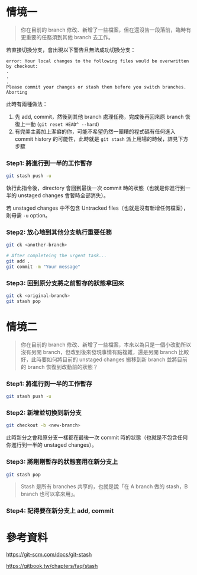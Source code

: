 # 情境一

> 你在目前的 branch 修改、新增了一些檔案，但在還沒告一段落前，臨時有更重要的任務須到其他 branch 去工作。

若直接切換分支，會出現以下警告且無法成功切換分支：

```plaintext
error: Your local changes to the following files would be overwritten by checkout:
.
.
.
Please commit your changes or stash them before you switch branches.
Aborting
```

此時有兩種做法：

1. 先 add, commit，然後到其他 branch 處理任務，完成後再回來原 branch 恢復上一動 (`git reset HEAD^ --hard`)
2. 有完美主義加上潔癖的你，可能不希望仍然一團糟的程式碼有任何進入 commit history 的可能性，此時就是 `git stash` 派上用場的時候，詳見下方步驟

### Step1: 將進行到一半的工作暫存

```bash
git stash push -u
```

執行此指令後，directory 會回到最後一次 commit 時的狀態（也就是你進行到一半的 unstaged changes 會暫時全部消失）。

若 unstaged changes 中不包含 Untracked files（也就是沒有新增任何檔案），則毋需 `-u` option。

### Step2: 放心地到其他分支執行重要任務

```bash
git ck <another-branch>

# After completeing the urgent task...
git add .
git commit -m "Your message"
```

### Step3: 回到原分支將之前暫存的狀態拿回來

```bash
git ck <original-branch>
git stash pop
```

# 情境二

> 你在目前的 branch 修改、新增了一些檔案，本來以為只是一個小改動所以沒有另開 branch，但改到後來發現事情有點複雜，還是另開 branch 比較好，此時要如何將目前的 unstaged changes 搬移到新 branch 並將目前的 branch 恢復到改動前的狀態？

### Step1: 將進行到一半的工作暫存

```bash
git stash push -u
```

### Step2: 新增並切換到新分支

```bash
git checkout -b <new-branch>
```

此時新分之會和原分支一樣都在最後一次 commit 時的狀態（也就是不包含任何你進行到一半的 unstaged changes）。

### Step3: 將剛剛暫存的狀態套用在新分支上

```bash
git stash pop
```

> Stash 是所有 branches 共享的，也就是說「在 A branch 做的 stash，B branch 也可以拿來用」。

### Step4: 記得要在新分支上 add, commit

# 參考資料

<https://git-scm.com/docs/git-stash>

<https://gitbook.tw/chapters/faq/stash>
